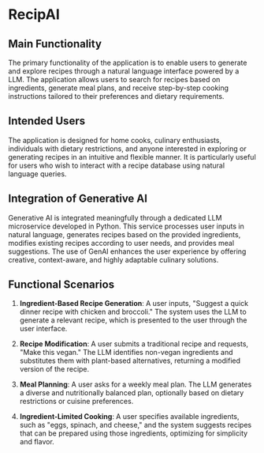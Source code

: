 # RecipAI

## Main Functionality

The primary functionality of the application is to enable users to generate and explore recipes through a natural language interface powered by a LLM. The application allows users to search for recipes based on ingredients, generate meal plans, and receive step-by-step cooking instructions tailored to their preferences and dietary requirements.

## Intended Users

The application is designed for home cooks, culinary enthusiasts, individuals with dietary restrictions, and anyone interested in exploring or generating recipes in an intuitive and flexible manner. It is particularly useful for users who wish to interact with a recipe database using natural language queries.

## Integration of Generative AI

Generative AI is integrated meaningfully through a dedicated LLM microservice developed in Python. This service processes user inputs in natural language, generates recipes based on the provided ingredients, modifies existing recipes according to user needs, and provides meal suggestions. The use of GenAI enhances the user experience by offering creative, context-aware, and highly adaptable culinary solutions.

## Functional Scenarios

1. **Ingredient-Based Recipe Generation**: A user inputs, "Suggest a quick dinner recipe with chicken and broccoli." The system uses the LLM to generate a relevant recipe, which is presented to the user through the user interface.

2. **Recipe Modification**: A user submits a traditional recipe and requests, "Make this vegan." The LLM identifies non-vegan ingredients and substitutes them with plant-based alternatives, returning a modified version of the recipe.

3. **Meal Planning**: A user asks for a weekly meal plan. The LLM generates a diverse and nutritionally balanced plan, optionally based on dietary restrictions or cuisine preferences.

4. **Ingredient-Limited Cooking**: A user specifies available ingredients, such as "eggs, spinach, and cheese," and the system suggests recipes that can be prepared using those ingredients, optimizing for simplicity and flavor.
